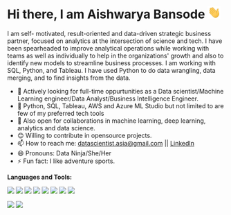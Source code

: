 <h1>Hi there, I am Aishwarya Bansode <img  src="https://raw.githubusercontent.com/ABSphreak/ABSphreak/master/gifs/Hi.gif" width="30px"></h1>

<!--
Here are some ideas to get you started:

- 🔭 I’m currently working on ...
- 🌱 I’m currently learning ...
- 👯 I’m looking to collaborate on ...
- 🤔 I’m looking for help with ...
- 💬 Ask me about ...
- 📫 How to reach me: ...
- 😄 Pronouns: ...
- ⚡ Fun fact: ...
-->

I am self- motivated, result-oriented and data-driven strategic business partner, focused on analytics at the intersection of science and tech. I have been spearheaded to improve analytical operations while working with teams as well as individually to help in the organizations' growth and also to identify new models to streamline business processes. I am working with SQL, Python, and Tableau. I have used Python to do data wrangling, data merging, and to find insights from the data. 

- 🔭 Actively looking for full-time oppurtunities as a Data scientist/Machine Learning engineer/Data Analyst/Business Intelligence Engineer.
- 🌱 Python, SQL, Tableau, AWS and Azure ML Studio but not limited to are few of my preferred tech tools
- 🤝 Also open for  collaborations in machine learning, deep learning, analytics and data science.
- 😊 Willing to contribute in opensource projects.
- 📫 How to reach me: datascientist.asia@gmail.com || [LinkedIn](https://www.linkedin.com/in/aishwarya-bansode-879198160/)
- 😄 Pronouns: Data Ninja/She/Her
- ⚡ Fun fact: I like adventure sports.

**Languages and Tools:** 

![](https://img.shields.io/badge/Code-Python-informational?style=flat&logo=python&logoColor=white&color=2bbc8a)
![](https://img.shields.io/badge/Tools-MySQL-informational?style=flat&logo=MySQL&logoColor=white&color=2bbc8a)
![](https://img.shields.io/badge/Code-HTML-informational?style=flat&logo=HTML5&logoColor=white&color=2bbc8a)
![](https://img.shields.io/badge/Tools-Docker-informational?style=flat&logo=docker&logoColor=white&color=2bbc8a)
![](https://img.shields.io/badge/Cloud-AWS-informational?style=flat&logo=Amazon-AWS&logoColor=white&color=2bbc8a)
![](https://img.shields.io/badge/Code-PySpark-informational?style=flat&logo=Apache-spark&logoColor=white&color=2bbc8a)
![](https://img.shields.io/badge/Tools-Tableau-informational?style=flat&logo=Tableau&logoColor=white&color=2bbc8a)
![](https://img.shields.io/badge/Tools-Flask-informational?style=flat&logo=Flask&logoColor=white&color=2bbc8a)


<p align="left">
  <img height="160em" src="https://github-readme-stats.vercel.app/api?username=aishwarya250&show_icons=true&theme=highcontrast&&count_private=true&hide=stars" />
  <img height="160em" src="https://github-readme-stats.vercel.app/api/top-langs/?username=aishwarya250&layout=compact&theme=highcontrast&langs_count=6" />
</a>
</p>

<p align = "center">








